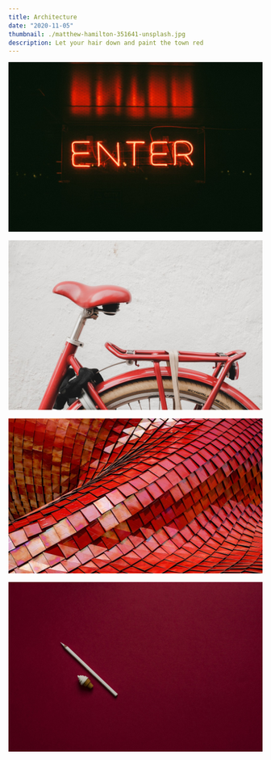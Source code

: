```yaml
---
title: Architecture
date: "2020-11-05"
thumbnail: ./matthew-hamilton-351641-unsplash.jpg
description: Let your hair down and paint the town red
---
```


![Clean lines](./clem-onojeghuo-207792-unsplash.jpg)

![Clean lines](./mitch-lensink-588486-unsplash.jpg)

![Clean lines](./ricardo-gomez-angel-180819-unsplash.jpg)

![Clean lines](./joanna-kosinska-254406-unsplash.jpg)
